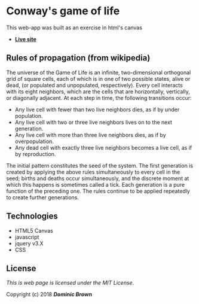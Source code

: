 # Conway's game of life

This web-app was built as an exercise in html's canvas
* **[Live site](https://umitosan.github.io/game_of_life/)**

## Rules of propagation (from wikipedia)

The universe of the Game of Life is an infinite, two-dimensional orthogonal grid of square cells, each of which is in one of two possible states, alive or dead, (or populated and unpopulated, respectively). Every cell interacts with its eight neighbors, which are the cells that are horizontally, vertically, or diagonally adjacent. At each step in time, the following transitions occur:

* Any live cell with fewer than two live neighbors dies, as if by under population.
* Any live cell with two or three live neighbors lives on to the next generation.
* Any live cell with more than three live neighbors dies, as if by overpopulation.
* Any dead cell with exactly three live neighbors becomes a live cell, as if by reproduction.

The initial pattern constitutes the seed of the system. The first generation is created by applying the above rules simultaneously to every cell in the seed; births and deaths occur simultaneously, and the discrete moment at which this happens is sometimes called a tick. Each generation is a pure function of the preceding one. The rules continue to be applied repeatedly to create further generations.

## Technologies

* HTML5 Canvas
* javascript
* jquery v3.X
* CSS

## License

*This is web page is licensed under the MIT License.*

Copyright (c) 2018 _**Dominic Brown**_
